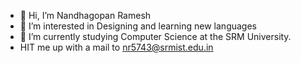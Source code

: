 - 👋 Hi, I’m Nandhagopan Ramesh
- 👀 I’m interested in Designing and learning new languages 
- 🌱 I’m currently studying Computer Science at the SRM University.
- HIT me up with a mail to nr5743@srmist.edu.in
